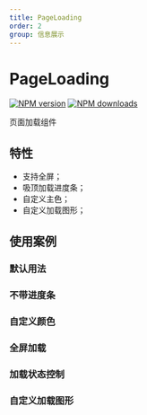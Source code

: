```yaml
---
title: PageLoading
order: 2
group: 信息展示
---
```


# PageLoading

[![NPM version][version-image]][version-url] [![NPM downloads][download-image]][download-url]

<!-- npm url -->

[version-image]: http://img.shields.io/npm/v/@arvinxu/page-loading.svg?color=deepgreen&label=latest
[version-url]: http://npmjs.org/package/@arvinxu/page-loading
[download-image]: https://img.shields.io/npm/dm/@arvinxu/page-loading.svg
[download-url]: https://npmjs.org/package/@arvinxu/page-loading

页面加载组件

## 特性

- 支持全屏；
- 吸顶加载进度条；
- 自定义主色；
- 自定义加载图形；

## 使用案例

### 默认用法

<code src="./demos/Basic" ></code>

### 不带进度条

<code src="./demos/WithoutProgress" ></code>

### 自定义颜色

<code src="./demos/CustomColor" ></code>

### 全屏加载

<code src="./demos/Fullscreen" ></code>

### 加载状态控制

<code src="./demos/LoadingState" ></code>

### 自定义加载图形

<code src="./demos/CustomLoader" ></code>
